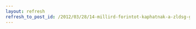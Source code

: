 ```yaml
---
layout: refresh
refresh_to_post_id: /2012/03/28/14-millird-forintot-kaphatnak-a-zldsg-gymlcs-termeli-csoportok-2012-ben
---
```

